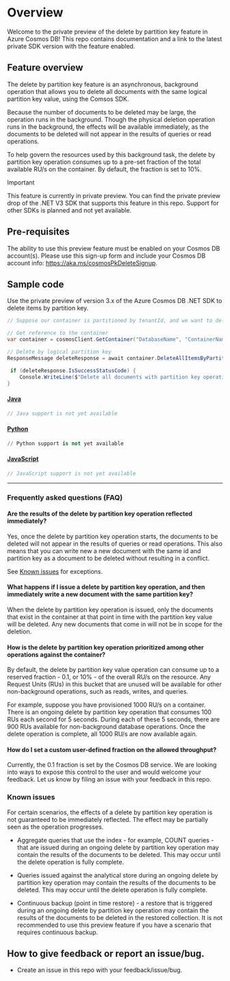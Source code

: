 # Overview
Welcome to the private preview of the delete by partition key feature in Azure Cosmos DB! This repo contains documentation and a link to the latest private SDK version with the feature enabled. 

## Feature overview
 
The delete by partition key feature is an asynchronous, background operation that allows you to delete all documents with the same logical partition key value, using the Comsos SDK.

Because the number of documents to be deleted may be large, the operation runs in the background. Though the physical deletion operation runs in the background, the effects will be available immediately, as the documents to be deleted will not appear in the results of queries or read operations. 

To help govern the resources used by this background task, the delete by partition key operation consumes up to a pre-set fraction of the total available RU/s on the container. By default, the fraction is set to 10%. 

> [!IMPORTANT]
> This feature is currently in private preview. You can find the private preview drop of the .NET V3 SDK that supports this feature in this repo. Support for other SDKs is planned and not yet available. 

## Pre-requisites
The ability to use this preview feature must be enabled on your Cosmos DB account(s). Please use this sign-up form and include your Cosmos DB account info: https://aka.ms/cosmosPkDeleteSignup.

## Sample code
Use the private preview of version 3.x of the Azure Cosmos DB .NET SDK to delete items by partition key. 

```csharp
// Suppose our container is partitioned by tenantId, and we want to delete all the data for a particular tenant Contoso

// Get reference to the container
var container = cosmosClient.GetContainer("DatabaseName", "ContainerName");

// Delete by logical partition key
ResponseMessage deleteResponse = await container.DeleteAllItemsByPartitionKeyStreamAsync(new PartitionKey("Contoso"));

 if (deleteResponse.IsSuccessStatusCode) {
    Console.WriteLine($"Delete all documents with partition key operation has successfully started");
}
```
#### [Java](#tab/java-example)
```java
// Java support is not yet available
```

#### [Python](#tab/python-example)
```python
// Python support is not yet available
```

#### [JavaScript](#tab/javascript-example)
```javascript
// JavaScript support is not yet available
```
--- 

### Frequently asked questions (FAQ)
#### Are the results of the delete by partition key operation reflected immediately?
Yes, once the delete by partition key operation starts, the documents to be deleted will not appear in the results of queries or read operations. This also means that you can write new a new document with the same id and partition key as a document to be deleted without resulting in a conflict.

See [Known issues](#known-issues) for exceptions. 

#### What happens if I issue a delete by partition key operation, and then immediately write a new document with the same partition key?
When the delete by partition key operation is issued, only the documents that exist in the container at that point in time with the partition key value will be deleted. Any new documents that come in will not be in scope for the deletion. 

#### How is the delete by partition key operation prioritized among other operations against the container?
By default, the delete by partition key value operation can consume up to a reserved fraction - 0.1, or 10% - of the overall RU/s on the resource. Any Request Units (RUs) in this bucket that are unused will be available for other non-background operations, such as reads, writes, and queries. 

For example, suppose you have provisioned 1000 RU/s on a container. There is an ongoing delete by partition key operation that consumes 100 RUs each second for 5 seconds. During each of these 5 seconds, there are 900 RUs available for non-background database operations. Once the delete operation is complete, all 1000 RU/s are now available again. 

#### How do I set a custom user-defined fraction on the allowed throughput?
Currently, the 0.1 fraction is set by the Cosmos DB service. We are looking into ways to expose this control to the user and would welcome your feedback. Let us know by filing an issue with your feedback in this repo.

### Known issues
For certain scenarios, the effects of a delete by partition key operation is not guaranteed to be immediately reflected. The effect may be partially seen as the operation progresses. 

- Aggregate queries that use the index - for example, COUNT queries - that are issued during an ongoing delete by partition key operation may contain the results of the documents to be deleted. This may occur until the delete operation is fully complete.

- Queries issued against the analytical store during an ongoing delete by partition key operation may contain the results of the documents to be deleted. This may occur until the delete operation is fully complete.

- Continuous backup (point in time restore) - a restore that is triggered during an ongoing delete by partition key operation may contain the results of the documents to be deleted in the restored collection. It is not recommended to use this preview feature if you have a scenario that requires continuous backup. 

## How to give feedback or report an issue/bug.
* Create an issue in this repo with your feedback/issue/bug.
